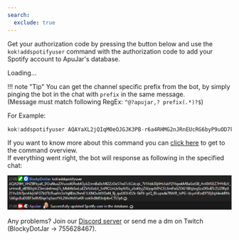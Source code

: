 ```yaml
---
search:
  exclude: true
---
```


<script>
    const params = new Proxy(new URLSearchParams(window.location.search), {
        get: (searchParams, prop) => searchParams.get(prop),
    });

    const code = params.code;

    window.onload = async function () {
        const codeElement = document.getElementById("code");

        if (code !== null && code.startsWith("AQ") && code.length === 399) {
            codeElement.innerHTML = "<p id='code' title='Get Spotify authorization code' class='md-button md-button--primary'>Get authorization code!</p>";
            return;
        }

        codeElement.innerHTML = "<p id='code-error' title='Error occured while trying to get authorization code'>Couldn't get authorization code.</p>";

        alert("No code query parameter found in the callback url.");
    }

    document.addEventListener('click', async function (event) {
        if (event.target.id === "code") {
            await navigator.clipboard.writeText(code);
            alert("Successfully copied authorization code to clipboard.");
        }
    });
</script>
<style>
	#code-error {
	    color: red;
	}
</style>

Get your authorization code by pressing the button below and use the `kok!addspotifyuser` command with the authorization code to add your Spotify account to ApuJar's database.

<div id="code">Loading...</div>

!!! note "Tip"
    You can get the channel specific prefix from the bot, by simply pinging the bot in the chat with `prefix` in the same message. 
    <br>(Message must match following RegEx: `^@?apujar,? prefix(.*)?$`)

<p>For Example:</p>

```java
kok!addspotifyuser AQAYaXL2jQIqM0eOJGJK3PB-r6a4RHMG2nJRnEUcRG6byP9uOD7ktgF64rfIvydRkkq8hb8U2IWfLb_Udy76P9aO4_fw423Gn2LSSMOfYH6dZwa5_9ym1z_ihaxh15BiafwllTSoLdmNsfxdwSRY077LzBeh7R-8eL7toZ_OXTzdaD25Mwumu6LloYwtj7F-wC90RS9Mjm9TzWNRKo8Bh6oTNwbGJvCnPrbY9Aiqrvwoof5nKug345-tbLJQ89Damn7o-lgGTUvI6gC021DezL2ep5GgCHcrPLRu5uBt2t5HRHgl_RyFqMFpNOuHwvYcvkVm3NJfrL3GvBFI8dJjxJVzJh8Oh_QK1-_4vylLKdsEhaLU9H0wSjH9LLGqiPqwoA0rZ0JX-7V2lxI
```

If you want to know more about this command you can [click here](https://blockydotjar.github.io/ApuJar-Website/bot-commands/spotify-commands.html?h=addspotifyuser) to get to the command overview.
<br>If everything went right, the bot will response as following in the specified chat:

![ApuJar's message, after successful creation of access and refresh token for Spotify from the chat.](https://raw.githubusercontent.com/BlockyDotJar/ApuJar-Website/main/docs/assets/images/spotify-message.png)

Any problems? Join our [Discord server](https://discord.gg/FnGFbzCw2r) or send me a dm on Twitch (BlockyDotJar -> 755628467).